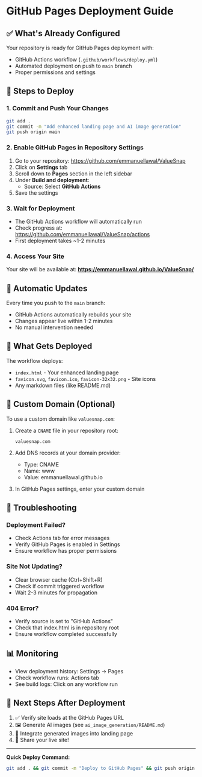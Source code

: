 # GitHub Pages Deployment Guide

## ✅ What's Already Configured

Your repository is ready for GitHub Pages deployment with:
- GitHub Actions workflow (`.github/workflows/deploy.yml`)
- Automated deployment on push to `main` branch
- Proper permissions and settings

## 🚀 Steps to Deploy

### 1. Commit and Push Your Changes

```bash
git add .
git commit -m "Add enhanced landing page and AI image generation"
git push origin main
```

### 2. Enable GitHub Pages in Repository Settings

1. Go to your repository: https://github.com/emmanuellawal/ValueSnap
2. Click on **Settings** tab
3. Scroll down to **Pages** section in the left sidebar
4. Under **Build and deployment**:
   - Source: Select **GitHub Actions**
5. Save the settings

### 3. Wait for Deployment

- The GitHub Actions workflow will automatically run
- Check progress at: https://github.com/emmanuellawal/ValueSnap/actions
- First deployment takes ~1-2 minutes

### 4. Access Your Site

Your site will be available at:
**https://emmanuellawal.github.io/ValueSnap/**

## 🔄 Automatic Updates

Every time you push to the `main` branch:
- GitHub Actions automatically rebuilds your site
- Changes appear live within 1-2 minutes
- No manual intervention needed

## 📝 What Gets Deployed

The workflow deploys:
- `index.html` - Your enhanced landing page
- `favicon.svg`, `favicon.ico`, `favicon-32x32.png` - Site icons
- Any markdown files (like README.md)

## 🎨 Custom Domain (Optional)

To use a custom domain like `valuesnap.com`:

1. Create a `CNAME` file in your repository root:
   ```
   valuesnap.com
   ```

2. Add DNS records at your domain provider:
   - Type: CNAME
   - Name: www
   - Value: emmanuellawal.github.io

3. In GitHub Pages settings, enter your custom domain

## 🐛 Troubleshooting

### Deployment Failed?
- Check Actions tab for error messages
- Verify GitHub Pages is enabled in Settings
- Ensure workflow has proper permissions

### Site Not Updating?
- Clear browser cache (Ctrl+Shift+R)
- Check if commit triggered workflow
- Wait 2-3 minutes for propagation

### 404 Error?
- Verify source is set to "GitHub Actions"
- Check that index.html is in repository root
- Ensure workflow completed successfully

## 📊 Monitoring

- View deployment history: Settings → Pages
- Check workflow runs: Actions tab
- See build logs: Click on any workflow run

## 🎯 Next Steps After Deployment

1. ✅ Verify site loads at the GitHub Pages URL
2. 🖼️ Generate AI images (see `ai_image_generation/README.md`)
3. 🎨 Integrate generated images into landing page
4. 🚀 Share your live site!

---

**Quick Deploy Command:**
```bash
git add . && git commit -m "Deploy to GitHub Pages" && git push origin main
```
